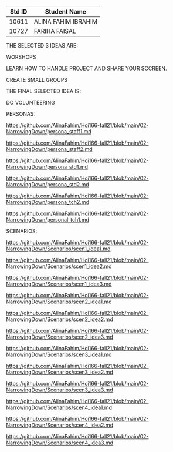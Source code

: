 |Std ID|Student Name|
|:-----:|---------------------|
|10611|ALINA FAHIM IBRAHIM|
|10727|FARIHA FAISAL|


 THE SELECTED 3 IDEAS ARE:
 
 WORSHOPS 
 
 LEARN HOW TO HANDLE PROJECT AND SHARE YOUR SCCREEN.
 
 CREATE SMALL GROUPS
 
 THE FINAL SELECTED IDEA IS:
 
 DO VOLUNTEERING 
 
 
 
 
 PERSONAS:
 
 https://github.com/AlinaFahim/Hci166-fall21/blob/main/02-NarrowingDown/persona_staff1.md
 
 https://github.com/AlinaFahim/Hci166-fall21/blob/main/02-NarrowingDown/persona_staff2.md
 
 https://github.com/AlinaFahim/Hci166-fall21/blob/main/02-NarrowingDown/persona_std1.md
 
 https://github.com/AlinaFahim/Hci166-fall21/blob/main/02-NarrowingDown/persona_std2.md
 
 https://github.com/AlinaFahim/Hci166-fall21/blob/main/02-NarrowingDown/persona_tch2.md
 
 https://github.com/AlinaFahim/Hci166-fall21/blob/main/02-NarrowingDown/personal_tch1.md
 
 SCENARIOS:
 
https://github.com/AlinaFahim/Hci166-fall21/blob/main/02-NarrowingDown/Scenarios/scen1_idea1.md

https://github.com/AlinaFahim/Hci166-fall21/blob/main/02-NarrowingDown/Scenarios/scen1_idea2.md

https://github.com/AlinaFahim/Hci166-fall21/blob/main/02-NarrowingDown/Scenarios/scen1_idea3.md

https://github.com/AlinaFahim/Hci166-fall21/blob/main/02-NarrowingDown/Scenarios/scen2_idea1.md

https://github.com/AlinaFahim/Hci166-fall21/blob/main/02-NarrowingDown/Scenarios/scen2_idea2.md

https://github.com/AlinaFahim/Hci166-fall21/blob/main/02-NarrowingDown/Scenarios/scen2_idea3.md

https://github.com/AlinaFahim/Hci166-fall21/blob/main/02-NarrowingDown/Scenarios/scen3_idea1.md

https://github.com/AlinaFahim/Hci166-fall21/blob/main/02-NarrowingDown/Scenarios/scen3_idea2.md

https://github.com/AlinaFahim/Hci166-fall21/blob/main/02-NarrowingDown/Scenarios/scen3_idea3.md

https://github.com/AlinaFahim/Hci166-fall21/blob/main/02-NarrowingDown/Scenarios/scen4_idea1.md

https://github.com/AlinaFahim/Hci166-fall21/blob/main/02-NarrowingDown/Scenarios/scen4_idea2.md

https://github.com/AlinaFahim/Hci166-fall21/blob/main/02-NarrowingDown/Scenarios/scen4_idea3.md
